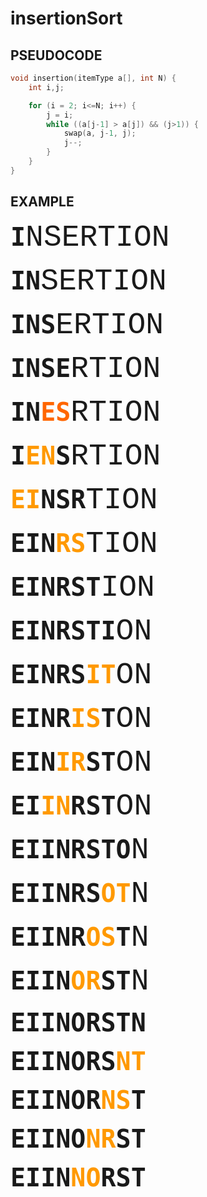 # insertionSort

## PSEUDOCODE
```cpp
void insertion(itemType a[], int N) {
    int i,j;

    for (i = 2; i<=N; i++) {
		j = i;
		while ((a[j-1] > a[j]) && (j>1)) {
	    	swap(a, j-1, j);
	    	j--;
		}
    }
}
```

## EXAMPLE
<pre>
<font size="+4"><b>I</b><font face="Courier New,Courier">NSERTION</font></font>
<br><font size="+4"><b>I</b><b>N</b><font face="Courier New,Courier">SERTION</font></font>
<br><font size="+4"><b>I</b><b>NS</b><font face="Courier New,Courier">ERTION</font></font>
<br><font size="+4"><b>IN</b><b>SE</b><font face="Courier New,Courier">RTION</font></font>
<br><font size="+4"><b>IN</b><b><font color="#FF6600">ES</font></b><font face="Courier New,Courier">RTION</font></font>
<br><font size="+4"><b>I</b><b><font color="#FF9900">EN</font>S</b><font face="Courier New,Courier">RTION</font></font>
<br><b><font size="+4"><font color="#FF9900">EI</font>NSR</font></b><font face="Courier New,Courier"><font size="+4">TION</font></font>
<br><font size="+4"><b>EIN<font color="#FF9900">RS</font></b><font face="Courier New,Courier">TION</font></font>
<br><font size="+4"><b>EINRST</b><font face="Courier New,Courier">ION</font></font>
<br><font size="+4"><b>EINRSTI</b><font face="Courier New,Courier">ON</font></font>
<br><b><font size="+4">EINRS<font color="#FF9900">IT</font></font></b><font face="Courier New,Courier"><font size="+4">ON</font></font>
<br><b><font size="+4">EINR<font color="#FF9900">IS</font>T</font></b><font face="Courier New,Courier"><font size="+4">ON</font></font>
<br><b><font size="+4">EIN<font color="#FF9900">IR</font>ST</font></b><font face="Courier New,Courier"><font size="+4">ON</font></font>
<br><b><font size="+4">EI<font color="#FF9900">IN</font>RST</font></b><font face="Courier New,Courier"><font size="+4">ON</font></font>
<br><font size="+4"><b>EIINRSTO</b><font face="Courier New,Courier">N</font></font>
<br><font size="+4"><b>EIINRS<font color="#FF9900">OT</font></b><font face="Courier New,Courier">N</font></font>
<br><b><font size="+4">EIINR<font color="#FF9900">OS</font>T</font></b><font face="Courier New,Courier"><font size="+4">N</font></font>
<br><b><font size="+4">EIIN<font color="#FF9900">OR</font>ST</font></b><font face="Courier New,Courier"><font size="+4">N</font></font>
<br><b><font size="+4">EIINORSTN</font></b>
<br><b><font size="+4">EIINORS<font color="#FF9900">NT</font></font></b>
<br><b><font size="+4">EIINOR<font color="#FF9900">NS</font>T</font></b>
<br><b><font size="+4">EIINO<font color="#FF9900">NR</font>ST</font></b>
<br><b><font size="+4">EIIN<font color="#FF9900">NO</font>RST</font></b>
</pre>
